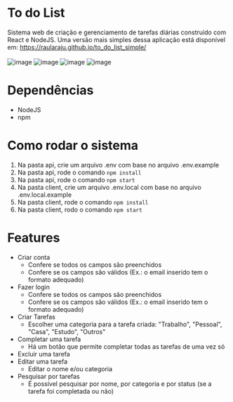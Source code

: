 # To do List 
Sistema web de criação e gerenciamento de tarefas diárias construído com React e NodeJS.
Uma versão mais simples dessa aplicação está disponível em: https://raularaju.github.io/to_do_list_simple/
\
\
![image](https://github.com/raularaju/to_do_list/assets/94451427/00434175-d0f4-41a5-97da-811096fe7647)
![image](https://github.com/raularaju/to_do_list/assets/94451427/61695cb7-3066-4f6d-b27b-6d3c1f256909)
![image](https://github.com/raularaju/to_do_list/assets/94451427/2681e7b4-bf19-400b-a72d-212ff922d2e9)
![image](https://github.com/raularaju/to_do_list/assets/94451427/048303be-42ed-4e3b-bb57-a602aeed657a)

# Dependências
- NodeJS
- npm
# Como rodar o sistema
1. Na pasta api, crie um arquivo .env com base no arquivo .env.example
2. Na pasta api, rode o comando `npm install`
3. Na pasta api, rode o comando `npm start`
4. Na pasta client, crie um arquivo .env.local com base no arquivo .env.local.example
5. Na pasta client, rode o comando `npm install`
6. Na pasta client, rodo o comando `npm start`
# Features
- Criar conta
  - Confere se todos os campos são preenchidos
  - Confere se os campos são válidos (Ex.: o email inserido tem o formato adequado)
- Fazer login
  - Confere se todos os campos são preenchidos
  - Confere se os campos são válidos (Ex.: o email inserido tem o formato adequado)
- Criar Tarefas
  - Escolher uma categoria para a tarefa criada: "Trabalho", "Pessoal", "Casa", "Estudo", "Outros"
- Completar uma tarefa
  - Há um botão que permite completar todas as tarefas de uma vez só
- Excluir uma tarefa
- Editar uma tarefa
  - Editar o nome e/ou categoria
- Pesquisar por tarefas
  - É possível pesquisar por nome, por categoria e por status (se a tarefa foi completada ou não)
